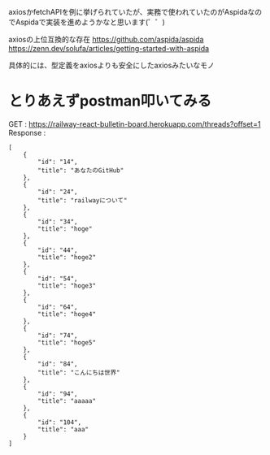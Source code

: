 axiosかfetchAPIを例に挙げられていたが、実務で使われていたのがAspidaなのでAspidaで実装を進めようかなと思います(゜゜)

axiosの上位互換的な存在
https://github.com/aspida/aspida
https://zenn.dev/solufa/articles/getting-started-with-aspida

具体的には、型定義をaxiosよりも安全にしたaxiosみたいなモノ

# とりあえずpostman叩いてみる
GET : https://railway-react-bulletin-board.herokuapp.com/threads?offset=1
Response : 
```
[
    {
        "id": "14",
        "title": "あなたのGitHub"
    },
    {
        "id": "24",
        "title": "railwayについて"
    },
    {
        "id": "34",
        "title": "hoge"
    },
    {
        "id": "44",
        "title": "hoge2"
    },
    {
        "id": "54",
        "title": "hoge3"
    },
    {
        "id": "64",
        "title": "hoge4"
    },
    {
        "id": "74",
        "title": "hoge5"
    },
    {
        "id": "84",
        "title": "こんにちは世界"
    },
    {
        "id": "94",
        "title": "aaaaa"
    },
    {
        "id": "104",
        "title": "aaa"
    }
]
```